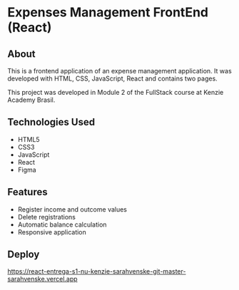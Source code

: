 # Expenses Management FrontEnd (React)

## About
This is a frontend application of an expense management application. It was developed with HTML, CSS, JavaScript, React and contains two pages. 

This project was developed in Module 2 of the FullStack course at Kenzie Academy Brasil.

## Technologies Used
- HTML5
- CSS3
- JavaScript
- React
- Figma

## Features
- Register income and outcome values
- Delete registrations
- Automatic balance calculation
- Responsive application

## Deploy 
https://react-entrega-s1-nu-kenzie-sarahvenske-git-master-sarahvenske.vercel.app



